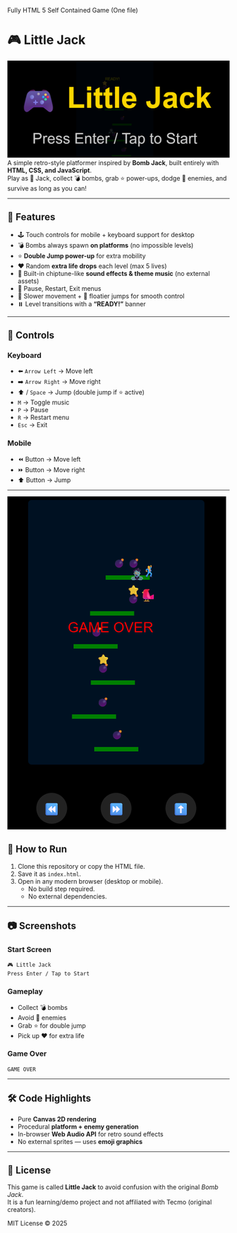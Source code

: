 Fully HTML 5 Self Contained Game (One file)
# 🎮 Little Jack  
![Header](Header.png)
A simple retro-style platformer inspired by **Bomb Jack**, built entirely with **HTML, CSS, and JavaScript**.  
Play as 🕺 Jack, collect 💣 bombs, grab ⭐ power-ups, dodge 👾 enemies, and survive as long as you can!  

---

## 🚀 Features
- 🕹️ Touch controls for mobile + keyboard support for desktop  
- 💣 Bombs always spawn **on platforms** (no impossible levels)  
- ⭐ **Double Jump power-up** for extra mobility  
- ❤️ Random **extra life drops** each level (max 5 lives)  
- 🎵 Built-in chiptune-like **sound effects & theme music** (no external assets)  
- 🔄 Pause, Restart, Exit menus  
- 🐢 Slower movement + 🍃 floatier jumps for smooth control  
- ⏸️ Level transitions with a **“READY!”** banner  

---

## 🎯 Controls

### Keyboard
- ⬅️ `Arrow Left` → Move left  
- ➡️ `Arrow Right` → Move right  
- ⬆️ / `Space` → Jump (double jump if ⭐ active)  
- `M` → Toggle music  
- `P` → Pause  
- `R` → Restart menu  
- `Esc` → Exit  

### Mobile
- ⏪ Button → Move left  
- ⏩ Button → Move right  
- ⬆️ Button → Jump  

---
![InGame](InGame.png)
## 🧩 How to Run
1. Clone this repository or copy the HTML file.  
2. Save it as `index.html`.  
3. Open in any modern browser (desktop or mobile).  
   - No build step required.  
   - No external dependencies.  

---

## 📷 Screenshots  

### Start Screen
```
🎮 Little Jack
Press Enter / Tap to Start
```

### Gameplay
- Collect 💣 bombs  
- Avoid 👾 enemies  
- Grab ⭐ for double jump  
- Pick up ❤️ for extra life  

### Game Over
```
GAME OVER
```

---

## 🛠️ Code Highlights
- Pure **Canvas 2D rendering**  
- Procedural **platform + enemy generation**  
- In-browser **Web Audio API** for retro sound effects  
- No external sprites — uses **emoji graphics**  

---

## 📜 License
This game is called **Little Jack** to avoid confusion with the original *Bomb Jack*.  
It is a fun learning/demo project and not affiliated with Tecmo (original creators).  

MIT License © 2025  
